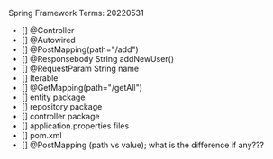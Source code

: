 Spring Framework Terms: 20220531

- [] @Controller
- [] @Autowired
- [] @PostMapping(path="/add")
- [] @Responsebody String addNewUser()
- [] @RequestParam String name
- [] Iterable<UserEntity>
- [] @GetMapping(path="/getAll")
- [] entity package
- [] repository package
- [] controller package
- [] application.properties files
- [] pom.xml
- [] @PostMapping (path vs value); what is the difference if any???
